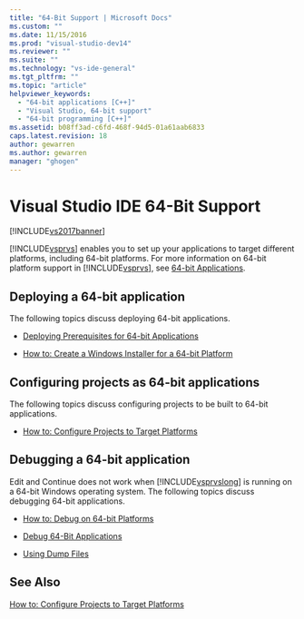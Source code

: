 ```yaml
---
title: "64-Bit Support | Microsoft Docs"
ms.custom: ""
ms.date: 11/15/2016
ms.prod: "visual-studio-dev14"
ms.reviewer: ""
ms.suite: ""
ms.technology: "vs-ide-general"
ms.tgt_pltfrm: ""
ms.topic: "article"
helpviewer_keywords:
  - "64-bit applications [C++]"
  - "Visual Studio, 64-bit support"
  - "64-bit programming [C++]"
ms.assetid: b08ff3ad-c6fd-468f-94d5-01a61aab6833
caps.latest.revision: 18
author: gewarren
ms.author: gewarren
manager: "ghogen"
---
```

# Visual Studio IDE 64-Bit Support
[!INCLUDE[vs2017banner](../includes/vs2017banner.md)]

[!INCLUDE[vsprvs](../includes/vsprvs-md.md)] enables you to set up your applications to target different platforms, including 64-bit platforms. For more information on 64-bit platform support in [!INCLUDE[vsprvs](../includes/vsprvs-md.md)], see [64-bit Applications](http://msdn.microsoft.com/library/fd4026bc-2c3d-4b27-86dc-ec5e96018181).

## Deploying a 64-bit application
 The following topics discuss deploying 64-bit applications.

-   [Deploying Prerequisites for 64-bit Applications](../deployment/deploying-prerequisites-for-64-bit-applications.md)

-   [How to: Create a Windows Installer for a 64-bit Platform](http://msdn.microsoft.com/en-us/232bfc64-f99a-4cc6-9806-ba70bb9a09ff)

## Configuring projects as 64-bit applications
 The following topics discuss configuring projects to be built to 64-bit applications.

-   [How to: Configure Projects to Target Platforms](../ide/how-to-configure-projects-to-target-platforms.md)

## Debugging a 64-bit application
 Edit and Continue does not work when [!INCLUDE[vsprvslong](../includes/vsprvslong-md.md)] is running on a 64-bit Windows operating system. The following topics discuss debugging 64-bit applications.

-   [How to: Debug on 64-bit Platforms](http://msdn.microsoft.com/en-us/27495e23-a624-46fb-996f-043d0a816dd5)

-   [Debug 64-Bit Applications](../debugger/debug-64-bit-applications.md)

-   [Using Dump Files](../debugger/using-dump-files.md)

## See Also
 [How to: Configure Projects to Target Platforms](../ide/how-to-configure-projects-to-target-platforms.md)
